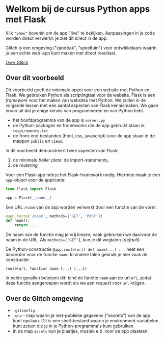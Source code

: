Welkom bij de cursus Python apps met Flask
==============================================

Klik `"Show"` bovenin om de app "live" te bekijken.
Aanpassingen in je code worden direct verwerkt:
je ziet dit direct in de app.

Glitch is een omgeving ("zandbak", "speeltuin") voor ontwikkelaars waarin je een echte web-app kunt maken met direct resultaat.

[Over Glitch](https://glitch.com/about)

Over dit voorbeeld
------------------

Dit voorbeeld geeft de minimale opzet voor een website met Python en Flask.
We gebruiken Python als scriptingtaal voor de website.
Flask is een *framework* voor het maken van websites met Python.
We zullen in de volgende lessen met een aantal aspecten van Flask kennismaken.
We gaan ervan uit dat je enige kennis van programmeren en van Python hebt.

- het hoofdprogramma van de app is `server.py`
- de Python-packages en frameworks die de app gebruikt staan in `requirements.txt`
- de front-end bestanden (html, css, javascript) voor de app staan in de mappen `public` en `views`.

In dit voorbeeld demonstreert twee aspecten van Flask:

1. de minimale *boiler plate*: de import-statements,
2. de *routering*

Voor een Flask-app heb je het Flask-framework nodig.
Hiermee maak je een `app`-object voor de applicatie:

```Python
from flask import Flask

app = Flask(__name__)
```

Een URL `/naam` van de app worden verwerkt door een functie van de vorm:

```Python
@app.route('/naam', methods=['GET', 'POST'])
def naam():
    return ...
```

De naam van de functie mag je vrij kiezen; 
vaak gebruiken we daarvoor de naam in de URL.
Als `methods=['GET']`, kun je dit weglaten (*default*)

De Python-constructie `@app.route(url) def naam(...) ...` heet een *decorator* voor de functie `naam`.
In andere talen gebruik je hier vaak de constructie:

```
route(url, function naam (...) {...})
```
In beide gevallen betekent dit: bind de functie `naam` aan de url `url`,
zodat deze functie aangeroepen wordt als we een *request* voor `url` krijgen.


Over de Glitch omgeving
-----------------------

- `.gitconfig`
- `.env` - map waarin je niet-publieke gegevens ("secrets") van de app kunt opslaan. Dit is een shell-bestand waarin je environment-variabelen kunt zetten die je in je Python-programma's kunt gebruiken.
- in de map `assets` kun je plaatjes, muziek e.d. voor de app plaatsen.

